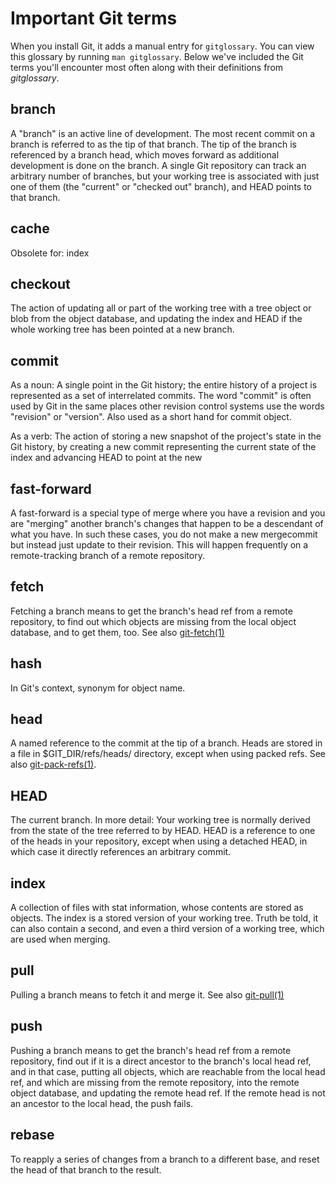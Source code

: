 # Important Git terms

When you install Git, it adds a manual entry for `gitglossary`. You can view
this glossary by running `man gitglossary`. Below we've included the Git terms
you'll encounter most often along with their definitions from _gitglossary_.

## branch

A "branch" is an active line of development. The most recent commit
on a branch is referred to as the tip of that branch. The tip of
the branch is referenced by a branch head, which moves forward as
additional development is done on the branch. A single Git
repository can track an arbitrary number of branches, but your
working tree is associated with just one of them (the "current" or
"checked out" branch), and HEAD points to that branch.

## cache

Obsolete for: index

## checkout

The action of updating all or part of the working tree with a tree
object or blob from the object database, and updating the index and
HEAD if the whole working tree has been pointed at a new branch.

## commit

As a noun: A single point in the Git history; the entire history of
a project is represented as a set of interrelated commits. The word
"commit" is often used by Git in the same places other revision
control systems use the words "revision" or "version". Also used as
a short hand for commit object.

As a verb: The action of storing a new snapshot of the project's
state in the Git history, by creating a new commit representing the
current state of the index and advancing HEAD to point at the new

## fast-forward

A fast-forward is a special type of merge where you have a revision
and you are "merging" another branch's changes that happen to be a
descendant of what you have. In such these cases, you do not make a
new mergecommit but instead just update to their revision. This will
happen frequently on a remote-tracking branch of a remote
repository.

## fetch

Fetching a branch means to get the branch's head ref from a remote
repository, to find out which objects are missing from the local
object database, and to get them, too. See also [git-fetch(1)](https://git-scm.com/docs/git-fetch)

## hash

In Git's context, synonym for object name.

## head

A named reference to the commit at the tip of a branch. Heads are
stored in a file in $GIT_DIR/refs/heads/ directory, except when
using packed refs. See also [git-pack-refs(1)](https://git-scm.com/docs/git-pack-refs).

## HEAD

The current branch. In more detail: Your working tree is normally
derived from the state of the tree referred to by HEAD. HEAD is a
reference to one of the heads in your repository, except when using
a detached HEAD, in which case it directly references an arbitrary
commit.

## index

A collection of files with stat information, whose contents are
stored as objects. The index is a stored version of your working
tree. Truth be told, it can also contain a second, and even a third
version of a working tree, which are used when merging.

## pull

Pulling a branch means to fetch it and merge it. See also [git-pull(1)](https://git-scm.com/docs/git-pull)

## push

Pushing a branch means to get the branch's head ref from a remote
repository, find out if it is a direct ancestor to the branch's
local head ref, and in that case, putting all objects, which are
reachable from the local head ref, and which are missing from the
remote repository, into the remote object database, and updating
the remote head ref. If the remote head is not an ancestor to the
local head, the push fails.

## rebase

To reapply a series of changes from a branch to a different base,
and reset the head of that branch to the result.
